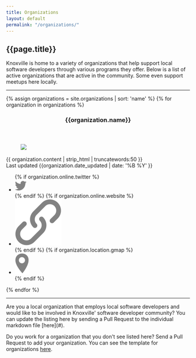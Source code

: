 ```yaml
---
title: Organizations
layout: default
permalink: "/organizations/"
---
```

## {{page.title}}

Knoxville is home to a variety of organizations that help support local software developers through various programs they offer. Below is a list of active organizations that are active in the community. Some even support meetups here locally.

<hr>
<section class="cards">
{% assign organizations = site.organizations | sort: 'name' %}
{% for organization in organizations %}
<article class="card">
    <header class="card__title">
      <h3>{{organization.name}}</h3>
    </header>
    <figure class="card__image">
        <img src="{{organization.image}}">
    </figure>
    <main class="card__description">
        {{ organization.content | strip_html | truncatewords:50 }}
    </main>  
    <footer class="card__footer">
        Last updated {{organization.date_updated | date: '%B %Y' }}
      <ul>
          {% if organization.online.twitter %}
          <li><a href="https://twitter.com/{{ organization.online.twitter }}" target="_blank"><img src="/assets/images/icon-twitter.svg" class="icon icon-twitter"></a></li>
          {% endif %}
          {% if organization.online.website %}
          <li><a href="{{ organization.online.website }}" target="_blank"><img src="/assets/images/icon-link.svg" class="icon icon-website"></a></li>
          {% endif %}
          {% if organization.location.gmap %}
          <li data-toggle="tooltip" data-placement="bottom" title="{{organization.location.name}}"><a href="https://goo.gl/maps/{{ organization.location.gmap }}" target="_blank"><img src="/assets/images/icon-location.svg" class="icon icon-location"></a></li>
          {% endif %}
      </ul>
  </footer>
</article>
{% endfor %}
</section>

<hr />

<section id="update_the_list" markdown="1">
Are you a local organization that employs local software developers and would like to be involved in Knoxville' software developer community? You can update the listing here by sending a Pull Request to the individual markdown file [here](#).

Do you work for a organization that you don't see listed here? Send a Pull Request to add your organization. You can see the template for organizations [here](#).

</section>